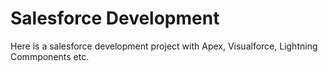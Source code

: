 # Salesforce Development 

Here is a salesforce development project with Apex, Visualforce, Lightning Commponents etc.